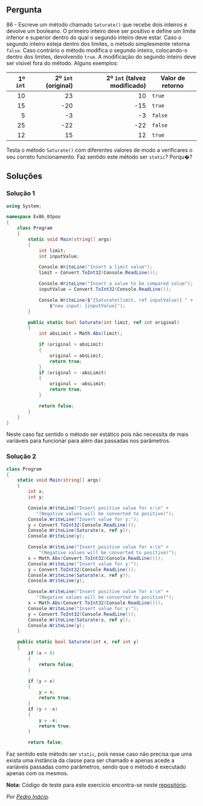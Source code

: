 ## Pergunta

86 - Escreve um método chamado `Saturate()` que recebe dois inteiros e devolve
um booleano. O primeiro inteiro deve ser positivo e define um limite inferior e
superior dentro do qual o segundo inteiro deve estar. Caso o segundo inteiro
esteja dentro dos limites, o método simplesmente retorna `false`. Caso
contrário o método modifica o segundo inteiro, colocando-o dentro dos limites,
devolvendo `true`. A modificação do segundo inteiro deve ser visível fora do
método. Alguns exemplos:

|1º `int`|2º `int` (original)|2º `int` (talvez modificado)|Valor de retorno|
|-------:|------------------:|---------------------------:|----------------|
|10|23|10|`true`|
|15|-20|-15|`true`|
|5|-3|-3|`false`|
|25|-22|-22|`false`|
|12|15|12|`true`|

Testa o método `Saturate()` com diferentes valores de modo a verificares o seu
correto funcionamento. Faz sentido este método ser `static`? Porqu�?

## Soluções

### Solução 1

```csharp
using System;

namespace Ex86_03poo
{
    class Program
    {
        static void Main(string[] args)
        {
            int limit;
            int inputValue;

            Console.WriteLine("Insert a limit value");
            limit = Convert.ToInt32(Console.ReadLine());

            Console.WriteLine("Insert a value to be compared value");
            inputValue = Convert.ToInt32(Console.ReadLine());

            Console.WriteLine($"{Saturate(limit, ref inputValue)} " +
                $"new input: {inputValue}");
        }

        public static bool Saturate(int limit, ref int original)
        {
            int absLimit = Math.Abs(limit);

            if (original > absLimit)
            {
                original = absLimit;
                return true;
            }
            if (original < -absLimit)
            {
                original = -absLimit;
                return true;
            }

            return false;
        }
    }
}
```

Neste caso faz sentido o método ser estático pois não necessita de mais variáveis
para funcionar para além das passadas nos parâmetros.

### Solução 2

```cs
class Program
{
    static void Main(string[] args)
    {
        int x;
        int y;

        Console.WriteLine("Insert positive value for x:\n" +
           "(Negative values will be converted to positive)");
        Console.WriteLine("Insert value for y:");
        y = Convert.ToInt32(Console.ReadLine());
        Console.WriteLine(Saturate(x, ref y));
        Console.WriteLine(y);

        Console.WriteLine("Insert positive value for x:\n" +
            "(Negative values will be converted to positive)");
        x = Math.Abs(Convert.ToInt32(Console.ReadLine()));
        Console.WriteLine("Insert value for y:");
        y = Convert.ToInt32(Console.ReadLine());
        Console.WriteLine(Saturate(x, ref y));
        Console.WriteLine(y);

        Console.WriteLine("Insert positive value for x:\n" +
           "(Negative values will be converted to positive)");
        x = Math.Abs(Convert.ToInt32(Console.ReadLine()));
        Console.WriteLine("Insert value for y:");
        y = Convert.ToInt32(Console.ReadLine());
        Console.WriteLine(Saturate(x, ref y));
        Console.WriteLine(y);
    }

    public static bool Saturate(int x, ref int y)
    {
        if (x < 0)
        {
            return false;
        }

        if (y > x)
        {
            y = x;
            return true;
        }
        if (y < -x)
        {
            y = -x;
            return true;
        }

        return false;
```

Faz sentido este método ser `static`, pois nesse caso não precisa que uma
exista uma instância da classe para ser chamado e apenas acede a variáveis
passadas como parâmetros, sendo que o método é executado apenas com os mesmos.

**Nota:** Código de teste para este exercício encontra-se neste
[repositório](https://github.com/PmaiWoW/GitHub-Exercises).

*Por [Pedro Inácio](https://github.com/PmaiWoW).*
